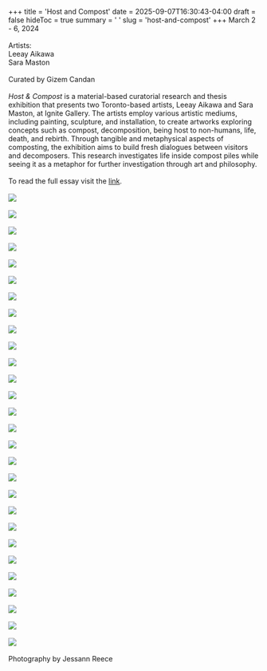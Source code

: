 +++
title = 'Host and Compost'
date = 2025-09-07T16:30:43-04:00
draft = false
hideToc = true
summary = ' '
slug = 'host-and-compost'
+++
March 2 - 6, 2024
<br>
<br>
Artists:
<br>
Leeay Aikawa
<br>
Sara Maston
<br>
<br>
Curated by Gizem Candan
<br>
<br>
<i>Host & Compost</i> is a material-based curatorial research and thesis exhibition that presents two Toronto-based artists, Leeay Aikawa and Sara Maston, at Ignite Gallery. The artists employ various artistic mediums, including painting, sculpture, and installation, to create artworks exploring concepts such as compost, decomposition, being host to non-humans, life, death, and rebirth. Through tangible and metaphysical aspects of composting, the exhibition aims to build fresh dialogues between visitors and decomposers. This research investigates life inside compost piles while seeing it as a metaphor for further investigation through art and philosophy.
<br>
<br>
To read the full essay visit the <a href="https://openresearch.ocadu.ca/id/eprint/4367/1/Candan_Gizem_2024_MFA_CCP_THESIS.pdf" target="_blank">link</a>.
<br>
<br>
<img class=unselectable src="\images\hostandcompost\2-Host and Compost_Photography by Jessann Reece.jpg"><br><br><img class=unselectable src="\images\hostandcompost\3-Host and Compost_Photography by Jessann Reece.jpg">
<br><br><img class=unselectable src="\images\hostandcompost\4-Host and Compost_Photography by Jessann Reece.jpg"><br><br><img class=unselectable src="\images\hostandcompost\5-Host and Compost_Photography by Jessann Reece.jpg"><br><br><img class=unselectable src="\images\hostandcompost\6-Host and Compost_Photography by Jessann Reece.jpg"><br><br><img class=unselectable src="\images\hostandcompost\7-Host and Compost_Photography by Jessann Reece.jpg"><br><br><img class=unselectable src="\images\hostandcompost\8-Host and Compost_Photography by Jessann Reece.jpg"><br><br><img class=unselectable src="\images\hostandcompost\9-Host and Compost_Photography by Jessann Reece.jpg"><br><br><img class=unselectable src="\images\hostandcompost\10-Host and Compost_Photography by Jessann Reece.jpg"><br><br><img class=unselectable src="\images\hostandcompost\11-Host and Compost_Photography by Jessann Reece.jpg"><br><br><img class=unselectable src="\images\hostandcompost\12-Host and Compost_Photography by Jessann Reece.jpg"><br><br><img class=unselectable src="\images\hostandcompost\13-Host and Compost_Photography by Jessann Reece.jpg"><br><br><img class=unselectable src="\images\hostandcompost\14-Host and Compost_Photography by Jessann Reece.jpg"><br><br><img class=unselectable src="\images\hostandcompost\15-Host and Compost_Photography by Jessann Reece.jpg"><br><br><img class=unselectable src="\images\hostandcompost\16-Host and Compost_Photography by Jessann Reece.jpg"><br><br><img class=unselectable src="\images\hostandcompost\17-Host and Compost_Photography by Jessann Reece.jpg"><br><br><img class=unselectable src="\images\hostandcompost\18-Host and Compost_Photography by Jessann Reece.jpg"><br><br><img class=unselectable src="\images\hostandcompost\19-Host and Compost_Photography by Jessann Reece.jpg"><br><br><img class=unselectable src="\images\hostandcompost\20-Host and Compost_Photography by Jessann Reece.jpg"><br><br><img class=unselectable src="\images\hostandcompost\21-Host and Compost_Photography by Jessann Reece.jpg"><br><br><img class=unselectable src="\images\hostandcompost\22-Host and Compost_Photography by Jessann Reece.jpg"><br><br><img class=unselectable src="\images\hostandcompost\23-Host and Compost_Photography by Jessann Reece.jpg"><br><br><img class=unselectable src="\images\hostandcompost\24-Host and Compost_Photography by Jessann Reece.jpg"><br><br><img class=unselectable src="\images\hostandcompost\25-Host and Compost_Photography by Jessann Reece.jpg"><br><br><img class=unselectable src="\images\hostandcompost\26-Host and Compost_Photography by Jessann Reece.jpg"><br><br><img class=unselectable src="\images\hostandcompost\27-Host and Compost_Photography by Jessann Reece.jpg"><br><br><img class=unselectable src="\images\hostandcompost\28-Host and Compost_Photography by Jessann Reece.jpg"><br><br><img class=unselectable src="\images\hostandcompost\29-Host and Compost_Photography by Jessann Reece.jpg"><br><br>
Photography by Jessann Reece